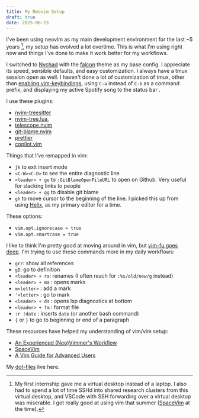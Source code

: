 ```yaml
---
title: My Neovim Setup
draft: true
date: 2025-08-23
---
```


I've been using neovim as my main development environment for the last ~5 years
[^1], my setup has evolved a lot overtime. This is what I'm using right now and things I've done to make it work better for my workflows. 

I switched to [Nvchad](https://nvchad.com/) with the [falcon](https://nvchad.com/themes/falcon.webp) theme as my base config. I appreciate its speed, sensible defaults, and easy customization. I always have a tmux session open as well. I haven't done a lot of customization of tmux, other than [enabling vim-keybindings](https://github.com/hmcguinn/dot-files/blob/master/tmux.conf#L7), using `C-a` instead of `C-b` as a command prefix, and displaying my active Spotify song to the status bar . 

I use these plugins: 
- [nvim-treesitter](https://github.com/nvim-treesitter/nvim-treesitter)
- [nvim-tree.lua](https://github.com/nvim-tree/nvim-tree.lua),
- [telescope.nvim](https://github.com/nvim-telescope/telescope.nvim)
- [git-blame.nvim](https://github.com/f-person/git-blame.nvim)
- [prettier](https://github.com/prettier/vim-prettier)
- [copilot.vim](https://github.com/github/copilot.vim)

Things that I've remapped in vim: 
- `jk` to exit insert mode
- `<C-W><C-D>` to see the entire diagnostic line
- `<leader> + go` to `:GitBlameOpenFileURL` to open on Github. Very useful for slacking links to people
- `<leader> + gg` to disable git blame
- `gh` to move cursor to the beginning of the line. I picked this up from using [Helix](https://helix-editor.com/), as my primary editor for a time.

These options:
- `vim.opt.ignorecase = true`
- `vim.opt.smartcase = true`


I like to think I'm pretty good at moving around in vim, but [vim-fu goes deep](https://stackoverflow.com/questions/1218390/what-is-your-most-productive-shortcut-with-vim/1220118#1220118). I'm trying to use these commands more in my daily workflows:

- `grr`: show all references
- `gD`: go to definition
- `<leader> + ra`: renames (I often reach for `:%s/old/new/g` instead)
- `<leader> + ma` : opens marks 
- `m<letter>` : add a mark 
- `'<letter>` : go to mark 
- `<leader> + ds` : opens lsp diagnostics at bottom 
- `<leader> + fm` : format file 
- `:r !date` : inserts `date` (or another bash command)
- `{` or `}` to go to beginning or end of a paragraph 


These resources have helped my understanding of vim/vim setup: 
- [An Experienced (Neo)Vimmer's Workflow](https://seniormars.com/posts/neovim-workflow/)
- [SpaceVim](https://github.com/wsdjeg/SpaceVim)
- [A Vim Guide for Advanced Users](https://thevaluable.dev/vim-advanced/)

My [dot-files](https://github.com/hmcguinn/dot-files) live here. 



[^1]: My first internship gave me a virtual desktop instead of a laptop. I also had to spend a lot of time SSHd into shared research clusters from this virtual desktop, and VSCode with SSH forwarding over a virtual desktop was miserable. I got really good at using vim that summer ([SpaceVim](https://github.com/wsdjeg/SpaceVim) at the time).
